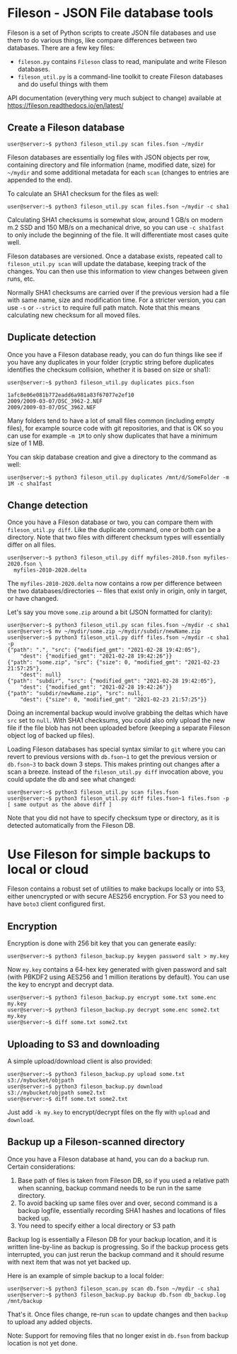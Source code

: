 # Fileson - JSON File database tools

Fileson is a set of Python scripts to create JSON file databases and
use them to do various things, like compare differences between two
databases. There are a few key files:

* `fileson.py` contains `Fileson` class to read, manipulate and write
Fileson databases.
* `fileson_util.py` is a command-line toolkit to create Fileson
databases and do useful things with them

API documentation (everything very much subject to change) available
at https://fileson.readthedocs.io/en/latest/

## Create a Fileson database

```console
user@server:~$ python3 fileson_util.py scan files.fson ~/mydir
```

Fileson databases are essentially log files with JSON objects per row,
containing directory and file information (name, modified date, size)
for `~/mydir` and some additional metadata for each `scan` (changes to
entries are appended to the end).

To calculate an SHA1 checksum for the files as well:

```console
user@server:~$ python3 fileson_util.py scan files.fson ~/mydir -c sha1
```

Calculating SHA1 checksums is somewhat slow, around 1 GB/s on modern m.2 SSD
and 150 MB/s on a mechanical drive, so you can use `-c sha1fast` to only
include the beginning of the file. It will differentiate most cases quite
well.

Fileson databases are versioned. Once a database exists, repeated call to
`fileson_util.py scan` will update the database, keeping track of the changes.
You can then use this information to view changes between given runs, etc.

Normally SHA1 checksums are carried over if the previous version had a
file with same name, size and modification time. For a stricter version, you
can use `-s` or `--strict` to require full path match. Note that this means
calculating new checksum for all moved files.

## Duplicate detection

Once you have a Fileson database ready, you can do fun things like see if
you have any duplicates in your folder (cryptic string before duplicates
identifies the checksum collision, whether it is based on size or sha1):

```console
user@server:~$ python3 fileson_util.py duplicates pics.fson

1afc8e06e081b772eadd6a981a83f67077e2ef10
2009/2009-03-07/DSC_3962-2.NEF
2009/2009-03-07/DSC_3962.NEF
```

Many folders tend to have a lot of small files common (including empty files),
for example source code with git repositories, and that is OK so you can
use for example `-m 1M` to only show duplicates that have a minimum size of 1 MB.

You can skip database creation and give a directory to the command as well:

```console
user@server:~$ python3 fileson_util.py duplicates /mnt/d/SomeFolder -m 1M -c sha1fast
```

## Change detection

Once you have a Fileson database or two, you can compare them with
`fileson_util.py diff`. Like the duplicate command, one or both can be a directory.
Note that two files with different checksum types will essentially differ on all
files.

```console
user@server:~$ python3 fileson_util.py diff myfiles-2010.fson myfiles-2020.fson \
  myfiles-2010-2020.delta
```

The `myfiles-2010-2020.delta` now contains a row per difference between
the two databases/directories -- files that exist only in origin, only in target, or
have changed.

Let's say you move `some.zip` around a bit (JSON formatted for clarity):

```console
user@server:~$ python3 fileson_util.py scan files.fson ~/mydir -c sha1
user@server:~$ mv ~/mydir/some.zip ~/mydir/subdir/newName.zip
user@server:~$ python3 fileson_util.py diff files.fson ~/mydir -c sha1 -p
{"path": ".", "src": {"modified_gmt": "2021-02-28 19:42:05"},
    "dest": {"modified_gmt": "2021-02-28 19:42:26"}}
{"path": "some.zip", "src": {"size": 0, "modified_gmt": "2021-02-23 21:57:25"},
    "dest": null}
{"path": "subdir", "src": {"modified_gmt": "2021-02-28 19:42:05"},
    "dest": {"modified_gmt": "2021-02-28 19:42:26"}}
{"path": "subdir/newName.zip", "src": null,
    "dest": {"size": 0, "modified_gmt": "2021-02-23 21:57:25"}}
```

Doing an incremental backup would involve grabbing the deltas which have
`src` set to `null`. With SHA1 checksums, you could also only upload the new
file if the file blob has not been uploaded before (keeping a separate Fileson
object log of backed up files).

Loading Fileson databases has special syntax similar to `git` where you can
revert to previous versions with `db.fson~1` to get the previous version or
`db.fson~3` to back down 3 steps. This makes printing out changes after a scan
a breeze. Instead of the `fileson_util.py diff` invocation above, you could
update the db and see what changed:

```console
user@server:~$ python3 fileson_util.py scan files.fson
user@server:~$ python3 fileson_util.py diff files.fson~1 files.fson -p
[ same output as the above diff ]
```

Note that you did not have to specify checksum type or directory, as it
is detected automatically from the Fileson DB.

# Use Fileson for simple backups to local or cloud

Fileson contains a robust set of utilities to make backups locally or
into S3, either unencrypted or with secure AES256 encryption. For S3
you need to have `boto3` client configured first.

## Encryption

Encryption is done with 256 bit key that you can generate easily:

```console
user@server:~$ python3 fileson_backup.py keygen password salt > my.key
```

Now `my.key` contains a 64-hex key generated with given password and
salt (with PBKDF2 using AES256 and 1 million iterations by default).
You can use the key to encrypt and decrypt data.

```console
user@server:~$ python3 fileson_backup.py encrypt some.txt some.enc my.key
user@server:~$ python3 fileson_backup.py decrypt some.enc some2.txt my.key
user@server:~$ diff some.txt some2.txt
```

## Uploading to S3 and downloading

A simple upload/download client is also provided:

```console
user@server:~$ python3 fileson_backup.py upload some.txt s3://mybucket/objpath
user@server:~$ python3 fileson_backup.py download s3://mybucket/objpath some2.txt
user@server:~$ diff some.txt some2.txt
```

Just add `-k my.key` to encrypt/decrypt files on the fly with `upload` and `download`.

## Backup up a Fileson-scanned directory

Once you have a Fileson database at hand, you can do a backup run. Certain
considerations:

1. Base path of files is taken from Fileson DB, so if you used a relative
path when scanning, backup command needs to be run in the same directory.
2. To avoid backing up same files over and over, second command is a
backup logfile, essentially recording SHA1 hashes and locations of files
backed up.
3. You need to specify either a local directory or S3 path

Backup log is essentially a Fileson DB for your backup location,
and it is written line-by-line as backup is progressing. So if the
backup process gets interrupted, you can just rerun the backup command
and it should resume with next item that was not yet backed up.

Here is an example of simple backup to a local folder:

```console
user@server:~$ python3 fileson_scan.py scan db.fson ~/mydir -c sha1
user@server:~$ python3 fileson_backup.py backup db.fson db_backup.log /mnt/backup
```

That's it. Once files change, re-run `scan` to update changes and then
`backup` to upload any added objects.

Note: Support for removing files that no longer exist in `db.fson` from backup
location is not yet done.
